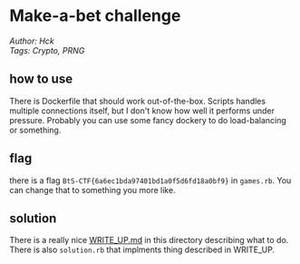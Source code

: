 # Make-a-bet challenge

_Author: Hck_  
_Tags: Crypto, PRNG_

## how to use

There is Dockerfile that should work out-of-the-box. Scripts handles multiple connections itself, but I don't know how well it performs under pressure. Probably you can use some fancy dockery to do load-balancing or something.

## flag

there is a flag `BtS-CTF{6a6ec1bda97401bd1a0f5d6fd18a0bf9}` in `games.rb`. You can change that to something you more like.

## solution

There is a really nice [WRITE_UP.md](./solution/WRITE_UP.md) in this directory describing what to do. There is also `solution.rb` that implments thing described in WRITE_UP.
